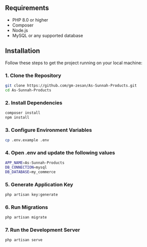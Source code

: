 
## Requirements

- PHP 8.0 or higher
- Composer
- Node.js
- MySQL or any supported database

## Installation

Follow these steps to get the project running on your local machine:

### 1. Clone the Repository
```bash
git clone https://github.com/gm-zesan/As-Sunnah-Products.git
cd As-Sunnah-Products
```

### 2. Install Dependencies
```bash
composer install
npm install
```

### 3. Configure Environment Variables
```bash
cp .env.example .env
```
### 4. Open .env and update the following values
```bash
APP_NAME=As-Sunnah-Products
DB_CONNECTION=mysql
DB_DATABASE=my_commerce
```
### 5. Generate Application Key
```bash
php artisan key:generate
```
### 6. Run Migrations
```bash
php artisan migrate
```
### 7. Run the Development Server
```bash
php artisan serve
```